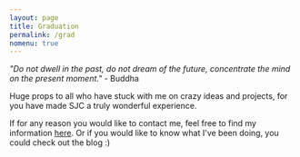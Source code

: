 ```yaml
---
layout: page
title: Graduation
permalink: /grad
nomenu: true
---
```


*"Do not dwell in the past, do not dream of the future, concentrate the mind on the present moment."* - Buddha

Huge props to all who have stuck with me on crazy ideas and projects, for you have made SJC a truly wonderful experience.

If for any reason you would like to contact me, feel free to find my information [here]({{site.url}}/about). Or if you would like to know what I've been doing, you could check out the blog :)